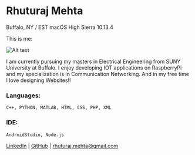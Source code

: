 # Rhuturaj Mehta
Buffalo, NY / EST
macOS High Sierra 10.13.4

This is me: 

![Alt text](https://avatars.githubusercontent.com/rhuturajm)

I am currently pursuing my masters in Electrical Engineering from SUNY University at Buffalo.
I enjoy developing IOT applications on RaspberryPi and my specialization is in Communication Networking.
And in my free time I love designing Websites!!


### Languages:
    C++, PYTHON, MATLAB, HTML, CSS, PHP, XML 
### IDE:
    AndroidStudio, Node.js

 [LinkedIn](https://www.linkedin.com/in/rhuturaj-mehta-475510141/) | [GitHub](https://github.com/rhuturajm/) | <rhuturaj.mehta@gmail.com>
